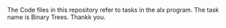 The Code files in this repository refer to tasks in the alx program. The task name is Binary Trees. Thankk you.
